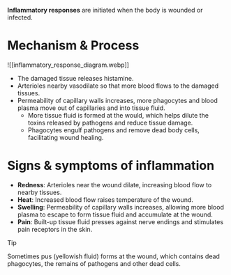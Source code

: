 **Inflammatory responses** are initiated when the body is wounded or infected.

# Mechanism & Process
![[inflammatory_response_diagram.webp]]

- The damaged tissue releases <span class="hi-blue">histamine</span>.
- Arterioles nearby <span class="hi-blue">vasodilate</span> so that <span class="hi-green">more blood flows to the damaged tissues</span>.
- <span class="hi-green">Permeability of capillary walls increases</span>, more <span class="hi-blue">phagocytes and blood plasma</span> move out of capillaries and into tissue fluid.
	- <span class="hi-green">More tissue fluid is formed at the would</span>, which helps <span class="hi-orange">dilute the toxins</span> released by pathogens and reduce tissue damage.
	- <span class="hi-orange">Phagocytes engulf pathogens</span> and remove dead body cells, facilitating wound healing.

# Signs & symptoms of inflammation
- **Redness**: Arterioles near the wound dilate, <span class="hi-green">increasing blood flow</span> to nearby tissues.
- **Heat**: Increased blood flow <span class="hi-green">raises temperature</span> of the wound.
- **Swelling**: <span class="hi-orange">Permeability of capillary walls increases</span>, allowing more blood plasma to escape to <span class="hi-green">form tissue fluid</span> and accumulate at the wound.
- **Pain**: Built-up tissue fluid <span class="hi-green">presses against</span> <span class="hi-blue">nerve endings</span> and stimulates <span class="hi-blue">pain receptors</span> in the skin.

> [!tip]
> Sometimes pus (yellowish fluid) forms at the wound, which contains dead phagocytes, the remains of pathogens and other dead cells.
